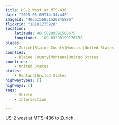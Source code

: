 ```yaml
---
title: US-2 West at MTS-436
date: "2015-05-09T14:34:44Z"
imageid: "4065156851520845886"
flickrid: "18181275928"
location:
    latitude: 48.58289591580675
    longitude: -109.03298199176788
places:
    - Zurich|Blaine County|Montana|United States
counties:
    - Blaine County|Montana|United States
countries:
    - United States
states:
    - Montana|United States
highwaytypes: []
highways: []
tags:
    - Shield
    - Intersection

---
```

US-2 west at MTS-436 to Zurich.